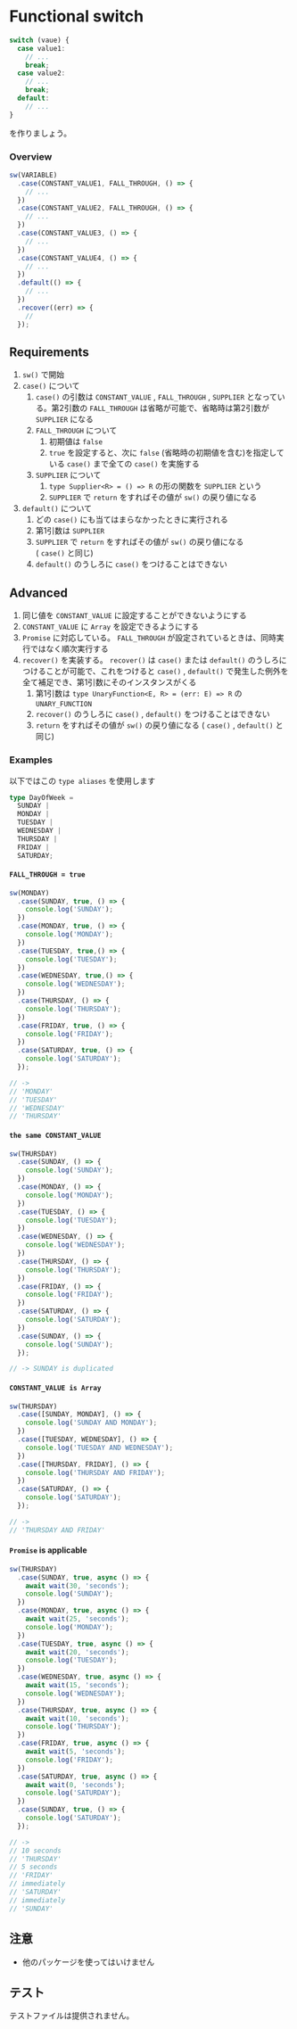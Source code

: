 # Functional switch

```typescript
switch (vaue) {
  case value1:
    // ...
    break;
  case value2:
    // ...
    break;
  default:
    // ...
}
```

を作りましょう。

### Overview

```typescript
sw(VARIABLE)
  .case(CONSTANT_VALUE1, FALL_THROUGH, () => {
    // ...
  })
  .case(CONSTANT_VALUE2, FALL_THROUGH, () => {
    // ...
  })
  .case(CONSTANT_VALUE3, () => {
    // ...
  })
  .case(CONSTANT_VALUE4, () => {
    // ...
  })
  .default(() => {
    // ...
  })
  .recover((err) => {
    //
  });
```

## Requirements

1. `sw()` で開始
1. `case()` について
    1. `case()` の引数は `CONSTANT_VALUE` , `FALL_THROUGH` , `SUPPLIER` となっている。第2引数の `FALL_THROUGH` は省略が可能で、省略時は第2引数が `SUPPLIER` になる
    1. `FALL_THROUGH` について
        1. 初期値は `false`
        1. `true` を設定すると、次に `false` (省略時の初期値を含む)を指定している `case()` まで全ての `case()` を実施する
    1. `SUPPLIER` について
        1. `type Supplier<R> = () => R` の形の関数を `SUPPLIER` という
        1. `SUPPLIER` で `return` をすればその値が `sw()` の戻り値になる
1. `default()` について
    1. どの `case()` にも当てはまらなかったときに実行される
    1. 第1引数は `SUPPLIER`
    1. `SUPPLIER` で `return` をすればその値が `sw()` の戻り値になる  
        ( `case()` と同じ)
    1. `default()` のうしろに `case()` をつけることはできない

## Advanced

1. 同じ値を `CONSTANT_VALUE` に設定することができないようにする
1. `CONSTANT_VALUE` に `Array` を設定できるようにする
1. `Promise` に対応している。 `FALL_THROUGH` が設定されているときは、同時実行ではなく順次実行する
1. `recover()` を実装する。 `recover()` は `case()` または `default()` のうしろにつけることが可能で、これをつけると `case()` , `default()` で発生した例外を全て補足でき、第1引数にそのインスタンスがくる
    1. 第1引数は `type UnaryFunction<E, R> = (err: E) => R` の `UNARY_FUNCTION`
    1. `recover()` のうしろに `case()` , `default()` をつけることはできない
    1. `return` をすればその値が `sw()` の戻り値になる ( `case()` , `default()` と同じ)

### Examples

以下ではこの `type aliases` を使用します

```typescript
type DayOfWeek =
  SUNDAY |
  MONDAY |
  TUESDAY |
  WEDNESDAY |
  THURSDAY |
  FRIDAY |
  SATURDAY;
```

#### `FALL_THROUGH = true`

```typescript
sw(MONDAY)
  .case(SUNDAY, true, () => {
    console.log('SUNDAY');
  })
  .case(MONDAY, true, () => {
    console.log('MONDAY');
  })
  .case(TUESDAY, true,() => {
    console.log('TUESDAY');
  })
  .case(WEDNESDAY, true,() => {
    console.log('WEDNESDAY');
  })
  .case(THURSDAY, () => {
    console.log('THURSDAY');
  })
  .case(FRIDAY, true, () => {
    console.log('FRIDAY');
  })
  .case(SATURDAY, true, () => {
    console.log('SATURDAY');
  });

// ->
// 'MONDAY'
// 'TUESDAY'
// 'WEDNESDAY'
// 'THURSDAY'
```

#### `the same CONSTANT_VALUE`

```typescript
sw(THURSDAY)
  .case(SUNDAY, () => {
    console.log('SUNDAY');
  })
  .case(MONDAY, () => {
    console.log('MONDAY');
  })
  .case(TUESDAY, () => {
    console.log('TUESDAY');
  })
  .case(WEDNESDAY, () => {
    console.log('WEDNESDAY');
  })
  .case(THURSDAY, () => {
    console.log('THURSDAY');
  })
  .case(FRIDAY, () => {
    console.log('FRIDAY');
  })
  .case(SATURDAY, () => {
    console.log('SATURDAY');
  })
  .case(SUNDAY, () => {
    console.log('SUNDAY');
  });

// -> SUNDAY is duplicated
```

#### `CONSTANT_VALUE is Array`

```typescript
sw(THURSDAY)
  .case([SUNDAY, MONDAY], () => {
    console.log('SUNDAY AND MONDAY');
  })
  .case([TUESDAY, WEDNESDAY], () => {
    console.log('TUESDAY AND WEDNESDAY');
  })
  .case([THURSDAY, FRIDAY], () => {
    console.log('THURSDAY AND FRIDAY');
  })
  .case(SATURDAY, () => {
    console.log('SATURDAY');
  });

// ->
// 'THURSDAY AND FRIDAY'
```

#### `Promise` is applicable

```typescript
sw(THURSDAY)
  .case(SUNDAY, true, async () => {
    await wait(30, 'seconds');
    console.log('SUNDAY');
  })
  .case(MONDAY, true, async () => {
    await wait(25, 'seconds');
    console.log('MONDAY');
  })
  .case(TUESDAY, true, async () => {
    await wait(20, 'seconds');
    console.log('TUESDAY');
  })
  .case(WEDNESDAY, true, async () => {
    await wait(15, 'seconds');
    console.log('WEDNESDAY');
  })
  .case(THURSDAY, true, async () => {
    await wait(10, 'seconds');
    console.log('THURSDAY');
  })
  .case(FRIDAY, true, async () => {
    await wait(5, 'seconds');
    console.log('FRIDAY');
  })
  .case(SATURDAY, true, async () => {
    await wait(0, 'seconds');
    console.log('SATURDAY');
  })
  .case(SUNDAY, true, () => {
    console.log('SATURDAY');
  });

// ->
// 10 seconds
// 'THURSDAY'
// 5 seconds
// 'FRIDAY'
// immediately
// 'SATURDAY'
// immediately
// 'SUNDAY'
```

## 注意

* 他のパッケージを使ってはいけません

## テスト

テストファイルは提供されません。